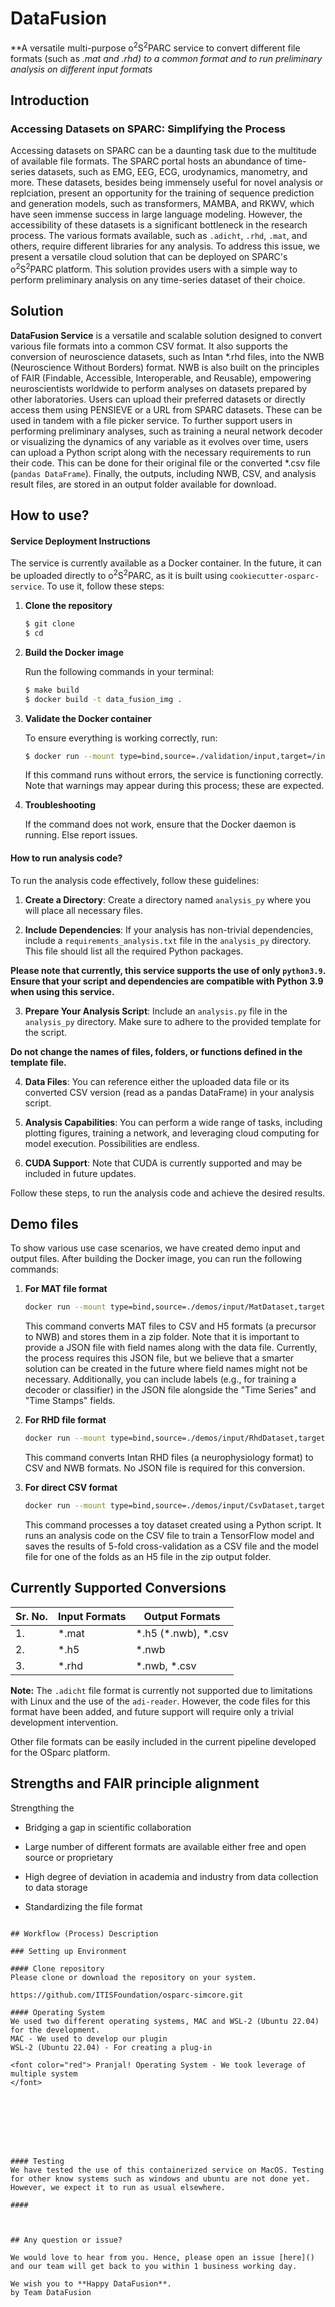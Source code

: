 # DataFusion

**A versatile multi-purpose o<sup>2</sup>S<sup>2</sup>PARC service to convert different file formats (such as *.mat and *.rhd) to a common format and to run preliminary analysis on different input formats**

## Introduction
### Accessing Datasets on SPARC: Simplifying the Process
Accessing datasets on SPARC can be a daunting task due to the multitude of available file formats. The SPARC portal hosts an abundance of time-series datasets, such as EMG, EEG, ECG, urodynamics, manometry, and more. These datasets, besides being immensely useful for novel analysis or replciation, present an opportunity for the training of sequence prediction and generation models, such as transformers, MAMBA, and RKWV, which have seen immense success in large language modeling.
However, the accessibility of these datasets is a significant bottleneck in the research process. The various formats available, such as `.adicht`, `.rhd`, `.mat`, and others, require different libraries for any analysis.
To address this issue, we present a versatile cloud solution that can be deployed on SPARC's o<sup>2</sup>S<sup>2</sup>PARC platform. This solution provides users with a simple way to perform preliminary analysis on any time-series dataset of their choice.


## Solution
**DataFusion Service** is a versatile and scalable solution designed to convert various file formats into a common CSV format. It also supports the conversion of neuroscience datasets, such as Intan \*.rhd files, into the NWB (Neuroscience Without Borders) format. NWB is also built on the principles of FAIR (Findable, Accessible, Interoperable, and Reusable), empowering neuroscientists worldwide to perform analyses on datasets prepared by other laboratories.
Users can upload their preferred datasets or directly access them using PENSIEVE or a URL from SPARC datasets. These can be used in tandem with a file picker service. To further support users in performing preliminary analyses, such as training a neural network decoder or visualizing the dynamics of any variable as it evolves over time, users can upload a Python script along with the necessary requirements to run their code. This can be done for their original file or the converted \*.csv file (`pandas DataFrame`).
Finally, the outputs, including NWB, CSV, and analysis result files, are stored in an output folder available for download.

## How to use?
#### Service Deployment Instructions
The service is currently available as a Docker container. In the future, it can be uploaded directly to o<sup>2</sup>S<sup>2</sup>PARC, as it is built using `cookiecutter-osparc-service`. To use it, follow these steps:

1. **Clone the repository**
    ```bash
    $ git clone 
    $ cd 
    ```

2. **Build the Docker image**

    Run the following commands in your terminal:

    ```bash
    $ make build
    $ docker build -t data_fusion_img .
    ```

3. **Validate the Docker container**

    To ensure everything is working correctly, run:

    ```bash
    $ docker run --mount type=bind,source=./validation/input,target=/input --mount type=bind,source=./validation/output,target=/output data_fusion_img
    ```

    If this command runs without errors, the service is functioning correctly. Note that warnings may appear during this process; these are expected.

4. **Troubleshooting**

    If the command does not work, ensure that the Docker daemon is running. Else report issues.


#### How to run analysis code?
To run the analysis code effectively, follow these guidelines:

1. **Create a Directory**:
   Create a directory named `analysis_py` where you will place all necessary files.

2. **Include Dependencies**:
   If your analysis has non-trivial dependencies, include a `requirements_analysis.txt` file in the `analysis_py` directory. This file should list all the required Python packages.

**Please note that currently, this service supports the use of only `python3.9`. Ensure that your script and dependencies are compatible with Python 3.9 when using this service.**


3. **Prepare Your Analysis Script**:
   Include an `analysis.py` file in the `analysis_py` directory. Make sure to adhere to the provided template for the script. 
   
**Do not change the names of files, folders, or functions defined in the template file.**

4. **Data Files**:
   You can reference either the uploaded data file or its converted CSV version (read as a pandas DataFrame) in your analysis script.

5. **Analysis Capabilities**:
   You can perform a wide range of tasks, including plotting figures, training a network, and leveraging cloud computing for model execution. Possibilities are endless.

6. **CUDA Support**:
   Note that CUDA is currently supported and may be included in future updates.

Follow these steps, to run the analysis code and achieve the desired results.


## Demo files 
To show  various use case scenarios, we have created demo input and output files. After building the Docker image, you can run the following commands:

1. **For MAT file format**

    ```bash
    docker run --mount type=bind,source=./demos/input/MatDataset,target=/input --mount type=bind,source=./demos/output/MatDataset,target=/output docker_img
    ```

    This command converts MAT files to CSV and H5 formats (a precursor to NWB) and stores them in a zip folder. Note that it is important to provide a JSON file with field names along with the data file. Currently, the process requires this JSON file, but we believe that a smarter solution can be created in the future where field names might not be necessary. Additionally, you can include labels (e.g., for training a decoder or classifier) in the JSON file alongside the "Time Series" and "Time Stamps" fields.

2. **For RHD file format**

    ```bash
    docker run --mount type=bind,source=./demos/input/RhdDataset,target=/input --mount type=bind,source=./demos/output/RhdDataset,target=/output docker_img
    ```

    This command converts Intan RHD files (a neurophysiology format) to CSV and NWB formats. No JSON file is required for this conversion.

3. **For direct CSV format**

    ```bash
    docker run --mount type=bind,source=./demos/input/CsvDataset,target=/input --mount type=bind,source=./demos/output/CsvDataset,target=/output docker_img
    ```

    This command processes a toy dataset created using a Python script. It runs an analysis code on the CSV file to train a TensorFlow model and saves the results of 5-fold cross-validation as a CSV file and the model file for one of the folds as an H5 file in the zip output folder.



## Currently Supported Conversions
|Sr. No.| Input Formats |Output Formats|
|-------|-----------------|-------|
|1. | \*.mat | \*.h5 (\*.nwb), \*.csv|
|2. | \*.h5 | \*.nwb|
|3. | \*.rhd | \*.nwb, \*.csv|

**Note:** The `.adicht` file format is currently not supported due to limitations with Linux and the use of the `adi-reader`. However, the code files for this format have been added, and future support will require only a trivial development intervention.

Other file formats can be easily included in the current pipeline developed for the OSparc platform.


## Strengths and FAIR principle alignment
Strengthing the 


-   Bridging a gap in scientific collaboration
    
-   Large number of different formats are available either free and open source or proprietary
    
-   High degree of deviation in academia and industry from data collection to data storage
    
-   Standardizing the file format




```

## Workflow (Process) Description 

### Setting up Environment

#### Clone repository
Please clone or download the repository on your system. 

https://github.com/ITISFoundation/osparc-simcore.git

#### Operating System
We used two different operating systems, MAC and WSL-2 (Ubuntu 22.04) for the development.
MAC - We used to develop our plugin
WSL-2 (Ubuntu 22.04) - For creating a plug-in

<font color="red"> Pranjal! Operating System - We took leverage of multiple system
</font>








#### Testing
We have tested the use of this containerized service on MacOS. Testing for other know systems such as windows and ubuntu are not done yet. However, we expect it to run as usual elsewhere.   

#### 



## Any question or issue?

We would love to hear from you. Hence, please open an issue [here]() and our team will get back to you within 1 business working day.

We wish you to **Happy DataFusion**.
by Team DataFusion


